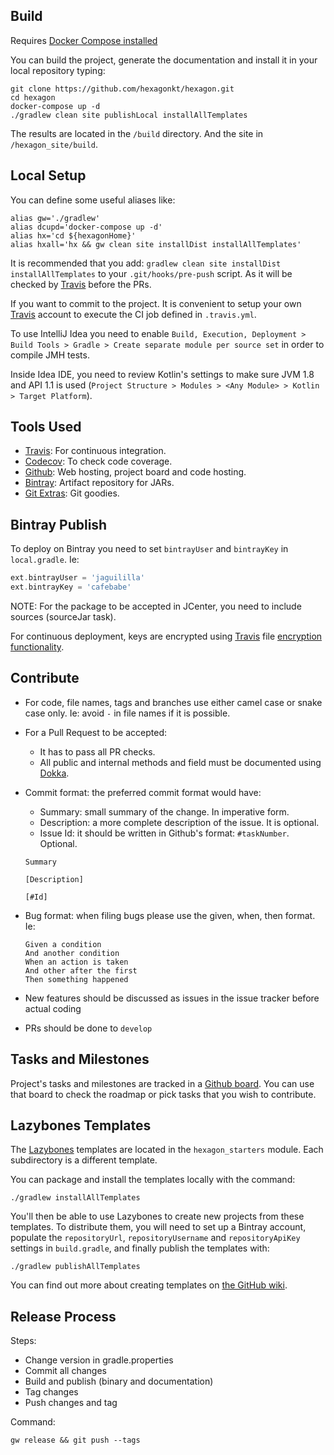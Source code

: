 
## Build

Requires [Docker Compose installed](https://docs.docker.com/compose/install)

You can build the project, generate the documentation and install it in your local repository
typing:

    git clone https://github.com/hexagonkt/hexagon.git
    cd hexagon
    docker-compose up -d
    ./gradlew clean site publishLocal installAllTemplates

The results are located in the `/build` directory. And the site in `/hexagon_site/build`.

## Local Setup

You can define some useful aliases like:

    alias gw='./gradlew'
    alias dcupd='docker-compose up -d'
    alias hx='cd ${hexagonHome}'
    alias hxall='hx && gw clean site installDist installAllTemplates'

It is recommended that you add: `gradlew clean site installDist installAllTemplates` to
your `.git/hooks/pre-push` script. As it will be checked by [Travis] before the PRs.

If you want to commit to the project. It is convenient to setup your own [Travis] account to execute
the CI job defined in `.travis.yml`.

To use IntelliJ Idea you need to enable `Build, Execution, Deployment > Build Tools > Gradle >
Create separate module per source set` in order to compile JMH tests.

Inside Idea IDE, you need to review Kotlin's settings to make sure JVM 1.8 and API 1.1 is used
(`Project Structure > Modules > <Any Module> > Kotlin > Target Platform`).

## Tools Used

* [Travis]: For continuous integration.
* [Codecov]: To check code coverage.
* [Github]: Web hosting, project board and code hosting.
* [Bintray]: Artifact repository for JARs.
* [Git Extras]: Git goodies.

[Travis]: https://travis-ci.org
[Codecov]: https://codecov.io
[Github]: https://github.com
[Bintray]: https://bintray.com
[Git Extras]: https://github.com/tj/git-extras

## Bintray Publish
 
To deploy on Bintray you need to set `bintrayUser` and `bintrayKey` in `local.gradle`. Ie:

```groovy
ext.bintrayUser = 'jaguililla'
ext.bintrayKey = 'cafebabe'
```

NOTE: For the package to be accepted in JCenter, you need to include sources (sourceJar task).

For continuous deployment, keys are encrypted using [Travis] file [encryption functionality].

[encryption functionality]: https://docs.travis-ci.com/user/encrypting-files

## Contribute

* For code, file names, tags and branches use either camel case or snake case only. Ie: avoid `-` in
  file names if it is possible.

* For a Pull Request to be accepted:
  - It has to pass all PR checks.
  - All public and internal methods and field must be documented using
    [Dokka](https://github.com/Kotlin/dokka).

* Commit format: the preferred commit format would have:
  - Summary: small summary of the change. In imperative form.
  - Description: a more complete description of the issue. It is optional.
  - Issue Id: it should be written in Github's format: `#taskNumber`. Optional.

  ```
  Summary

  [Description]

  [#Id]
  ```

* Bug format: when filing bugs please use the given, when, then format. Ie:

  ```
  Given a condition
  And another condition
  When an action is taken
  And other after the first
  Then something happened
  ```

* New features should be discussed as issues in the issue tracker before actual coding

* PRs should be done to `develop`

## Tasks and Milestones

Project's tasks and milestones are tracked in a [Github board]. You can use that board to check the
roadmap or pick tasks that you wish to contribute.

[Github board]: https://github.com/hexagonkt/hexagon/projects/1

## Lazybones Templates

The [Lazybones] templates are located in the `hexagon_starters` module. Each subdirectory is a
different template.

You can package and install the templates locally with the command:

    ./gradlew installAllTemplates

You'll then be able to use Lazybones to create new projects from these templates. To distribute
them, you will need to set up a Bintray account, populate the `repositoryUrl`, `repositoryUsername`
and `repositoryApiKey` settings in `build.gradle`, and finally publish the templates with:

    ./gradlew publishAllTemplates

You can find out more about creating templates on [the GitHub wiki].

[the GitHub wiki]: https://github.com/pledbrook/lazybones/wiki/Template-developers-guide
[Lazybones]: https://github.com/pledbrook/lazybones

## Release Process

Steps:

* Change version in gradle.properties
* Commit all changes
* Build and publish (binary and documentation)
* Tag changes
* Push changes and tag

Command:

    gw release && git push --tags
